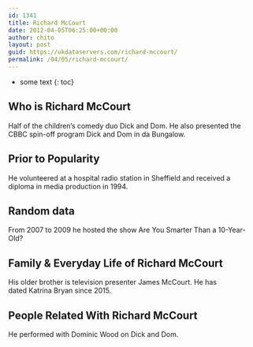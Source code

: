 ```yaml
---
id: 1341
title: Richard McCourt
date: 2012-04-05T06:25:00+00:00
author: chito
layout: post
guid: https://ukdataservers.com/richard-mccourt/
permalink: /04/05/richard-mccourt/
---
```


* some text
{: toc}
          
          
## Who is  Richard McCourt
                  
                  
                  
Half of the children&#8217;s comedy duo Dick and Dom. He also presented the CBBC spin-off program Dick and Dom in da Bungalow.
                  
                
                
                
## Prior to Popularity 
                  
                  
                  
He volunteered at a hospital radio station in Sheffield and received a diploma in media production in 1994.
                  
                
                
                
## Random data 
                  
                  
                  
From 2007 to 2009 he hosted the show Are You Smarter Than a 10-Year-Old?
                  
                
                
                
## Family & Everyday Life of Richard McCourt
                  
                  
                  
His older brother is television presenter James McCourt. He has dated Katrina Bryan since 2015.
                  
                
                
                
## People Related With  Richard McCourt
                  
                  
                  
He performed with Dominic Wood on Dick and Dom.
                  
                
              
            
          
          
          
    
    
  
